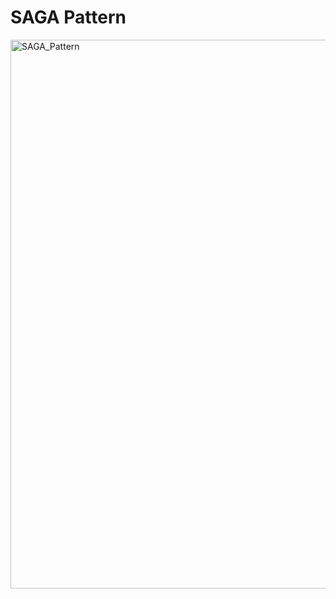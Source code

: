 # SAGA Pattern

<img width="878" alt="SAGA_Pattern" src="https://github.com/user-attachments/assets/5491859c-b8be-4a1a-939f-799144735909" />
